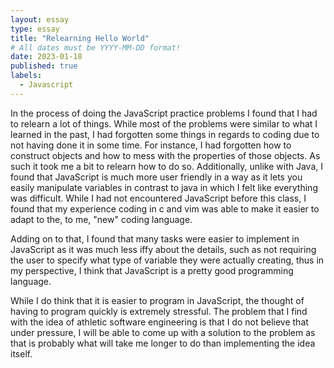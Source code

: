 ```yaml
---
layout: essay
type: essay
title: "Relearning Hello World"
# All dates must be YYYY-MM-DD format!
date: 2023-01-18
published: true
labels:
  - Javascript
---
```


In the process of doing the JavaScript practice problems I found that I had to relearn a lot of things. While most of the problems were similar to what I learned in the past, I had forgotten some things in regards to coding due to not having done it in some time. For instance, I had forgotten how to construct objects and how to mess with the properties of those objects. As such it took me a bit to relearn how to do so. Additionally, unlike with Java, I found that JavaScript is much more user  friendly in a way as it lets you easily manipulate variables in contrast to java in which I felt like everything was difficult. While I had not encountered JavaScript before this class, I found that my experience coding in c and vim was able to make it easier to adapt to the, to me, "new" coding language. 

Adding on to that, I found that many tasks were easier to implement in JavaScript as it was much less iffy about the details, such as not requiring the user to specify what type of variable they were actually creating, thus in my perspective, I think that JavaScript is a pretty good programming language. 

While I do think that it is easier to program in JavaScript, the thought of having to program quickly is extremely stressful. The problem that I find with the idea of athletic software engineering is that I do not believe that under pressure, I will be able to come up with a solution to the problem as that is probably what will take me longer to do than implementing the idea itself.  
